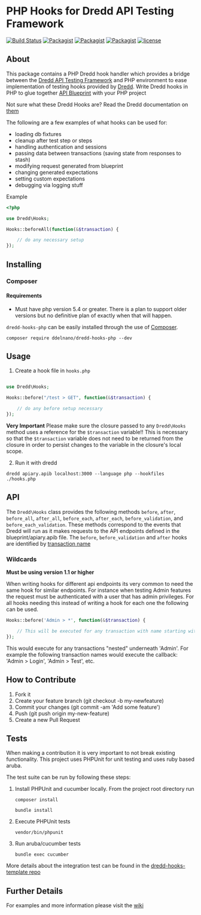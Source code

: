# PHP Hooks for Dredd API Testing Framework
[![Build Status](https://travis-ci.org/ddelnano/dredd-hooks-php.svg?branch=master)](https://travis-ci.org/ddelnano/dredd-hooks-php)
[![Packagist](https://img.shields.io/packagist/dt/ddelnano/dredd-hooks-php.svg?maxAge=2592000)]()
[![Packagist](https://img.shields.io/packagist/dm/ddelnano/dredd-hooks-php.svg?maxAge=2592000)]() [![Packagist](https://img.shields.io/packagist/v/ddelnano/dredd-hooks-php.svg?maxAge=2592000)]()  [![license](https://img.shields.io/github/license/ddelnano/dredd-hooks-php.svg?maxAge=2592000)]()

## About
This package contains a PHP Dredd hook handler which provides a bridge between the [Dredd API Testing Framework](http://dredd.readthedocs.org/en/latest/)
 and PHP environment to ease implementation of testing hooks provided by [Dredd](http://dredd.readthedocs.org/en/latest/). Write Dredd hooks in PHP to glue together [API Blueprint](https://apiblueprint.org/) with your PHP project

Not sure what these Dredd Hooks are?  Read the Dredd documentation on [them](http://dredd.readthedocs.org/en/latest/hooks/)

The following are a few examples of what hooks can be used for:

- loading db fixtures
- cleanup after test step or steps
- handling authentication and sessions
- passing data between transactions (saving state from responses to stash)
- modifying request generated from blueprint
- changing generated expectations
- setting custom expectations
- debugging via logging stuff


Example

```php
<?php

use Dredd\Hooks;

Hooks::beforeAll(function(&$transaction) {

    // do any necessary setup
});
```
## Installing

### Composer

#### Requirements

- Must have php version 5.4 or greater.  There is a plan to support older versions but no definitive plan of exactly when that will happen.

`dredd-hooks-php` can be easily installed through the use of [Composer](https://getcomposer.org/).

`composer require ddelnano/dredd-hooks-php --dev`

## Usage

1. Create a hook file in `hooks.php`

```php

use Dredd\Hooks;

Hooks::before("/test > GET", function(&$transaction) {

    // do any before setup necessary
});
```

**Very Important**  Please make sure the closure passed to any `Dredd\Hooks` method uses a reference for the `$transaction` variable!!
This is necessary so that the `$transaction` variable does not need to be returned from the closure in order to persist changes to the variable
in the closure's local scope.


2. Run it with dredd

`dredd apiary.apib localhost:3000 --language php --hookfiles ./hooks.php`

## API

The `Dredd\Hooks` class provides the following methods `before`, `after`, `before_all`, `after_all`, `before_each`, `after_each`, `before_validation`, and `before_each_validation`.
These methods correspond to the events that Dredd will run as it makes requests to the API endpoints defined in the blueprint/apiary.apib file.
The `before`, `before_validation` and `after` hooks are identified by [transaction name](http://dredd.readthedocs.org/en/latest/hooks/#getting-transaction-names)

### Wildcards

**Must be using version 1.1 or higher**

When writing hooks for different api endpoints its very common to need the same hook for similar endpoints. For instance when testing Admin features
the request must be authenticated with a user that has admin privileges.  For all hooks needing this instead of writing a hook for each one the following 
can be used.

```php
Hooks::before('Admin > *', function(&$transaction) {

    // This will be executed for any transaction with name starting with 'Admin > '
});
```

This would execute for any transactions "nested" underneath 'Admin'.  For example the following transaction names would execute the callback: 'Admin > Login', 'Admin > Test', etc.

## How to Contribute

1. Fork it
2. Create your feature branch (git checkout -b my-newfeature)
3. Commit your changes (git commit -am 'Add some feature')
4. Push (git push origin my-new-feature)
5. Create a new Pull Request

## Tests

When making a contribution it is very important to not break existing functionality.  This project uses PHPUnit for unit testing and
uses ruby based aruba.  
 
The test suite can be run by following these steps:
 
1. Install PHPUnit and cucumber locally. From the project root directory run

   `composer install`
   
   `bundle install`
   
2. Execute PHPUnit tests
   
   `vendor/bin/phpunit`
   
3. Run aruba/cucumber tests
   
   `bundle exec cucumber`
   
More details about the integration test can be found in the [dredd-hooks-template repo](https://github.com/apiaryio/dredd-hooks-template)   

## Further Details

For examples and more information please visit the [wiki](https://github.com/ddelnano/dredd-hooks-php/wiki)
